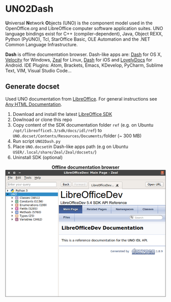 UNO2Dash
=======================
**U**niversal **N**etwork **O**bjects (UNO) is the component model used in the OpenOffice.org and LibreOffice computer software application suites. UNO language bindings exist for C++ (compiler-dependent), Java, Object REXX, Python (PyUNO), Tcl, StarOffice Basic, OLE Automation and the .NET Common Language Infrastructure.

**Dash** is offline documentation browser. Dash-like apps are: [Dash](https://kapeli.com/dash) for OS X,
[Velocity]() for Windows, [Zeal](https://zealdocs.org/) for Linux, [Dash](https://kapeli.com/dash_ios) for iOS and
[LovelyDocs](http://lovelydocs.io) for Android. IDE Plugins: Atom, Brackets, Emacs, KDevelop, PyCharm, Sublime Text, VIM, Visual Studio Code...

## Generate docset
Used UNO documentation from [LibreOffice](https://www.libreoffice.org). For general instructions see [Any HTML Documentation](https://kapeli.com/docsets#dashDocset).
1. Download and install the latest [LibreOffice SDK](https://www.libreoffice.org/download/download/)
1. Dowlnoad or clone this repo
1. Copy content of the SDK documentation folder `ref` (e.g. on Ubuntu `/opt/libreoffice5.3/sdk/docs/idl/ref`) to `UNO.docset/Contents/Resources/Documents/`folder (~ 300 MB) 
1. Run script `UNO2Dash.py`
1. Place `UNO.docset`in Dash-like apps path (e.g on Ubuntu `USER/.local/share/Zeal/Zeal/docsets/`)
1. Uninstall SDK (optional)

<p align="center">
    <b>Offline documentation browser</b>
    <img src="image.png">
</p>
